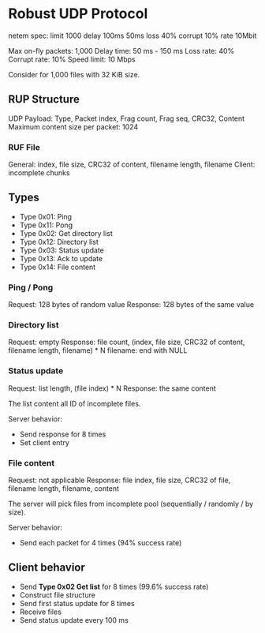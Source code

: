 # Robust UDP Protocol

netem spec: limit 1000 delay 100ms 50ms loss 40% corrupt 10% rate 10Mbit

Max on-fly packets: 1,000
Delay time: 50 ms - 150 ms
Loss rate: 40%
Corrupt rate: 10%
Speed limit: 10 Mbps

Consider for 1,000 files with 32 KiB size.

## RUP Structure
UDP Payload: Type, Packet index, Frag count, Frag seq, CRC32, Content
Maximum content size per packet: 1024

### RUF File
General: index, file size, CRC32 of content, filename length, filename
Client: incomplete chunks

## Types
- Type 0x01: Ping
- Type 0x11: Pong
- Type 0x02: Get directory list
- Type 0x12: Directory list
- Type 0x03: Status update
- Type 0x13: Ack to update
- Type 0x14: File content

### Ping / Pong
Request: 128 bytes of random value
Response: 128 bytes of the same value

### Directory list
Request: empty
Response: file count, (index, file size, CRC32 of content, filename length, filename) * N
filename: end with NULL

### Status update
Request: list length, (file index) * N
Response: the same content

The list content all ID of incomplete files.

Server behavior:
- Send response for 8 times
- Set client entry

### File content
Request: not applicable
Response: file index, file size, CRC32 of file, filename length, filename, content

The server will pick files from incomplete pool (sequentially / randomly / by size).

Server behavior:
- Send each packet for 4 times (94% success rate)

## Client behavior
- Send **Type 0x02 Get list** for 8 times (99.6% success rate)
- Construct file structure
- Send first status update for 8 times
- Receive files
- Send status update every 100 ms
